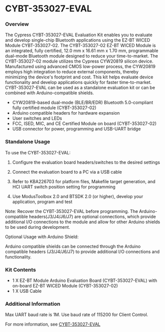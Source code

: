 # CYBT-353027-EVAL

### Overview

The Cypress CYBT-353027-EVAL Evaluation Kit enables you to evaluate and develop single-chip Bluetooth applications using the EZ-BT WICED Module CYBT-353027-02. The CYBT-353027-02 EZ-BT WICED Module is an integrated, fully certified, 12.0 mm x 16.61 mm x 1.70 mm, programmable dual-mode Bluetooth module designed to reduce your time-to-market. The CYBT-353027-02 module utilizes the Cypress CYW20819 silicon device.  Manufactured using advanced CMOS low-power process, the CYW20819 employs high integration to reduce external components, thereby minimizing the device's footprint and cost. This kit helps evaluate device functionality and develop applications quickly for faster time-to-market. CYBT-353027-EVAL can be used as a standalone evaluation kit or can be combined with Arduino-compatible shields.

* CYW20819-based dual-mode (BLE/BR/EDR) Bluetooth 5.0-compliant fully certified module (CYBT-353027-02)
* Arduino compatible headers for hardware expansion
* User switches and LEDs
* FCC, ISED, MIC, and CE Certified Module on board (CYBT-353027-02)
* USB connector for power, programming and USB-UART bridge

### Standalone Usage

To use the CYBT-353027-EVAL:

1) Configure the evaluation board headers/switches to the desired settings

2) Connect the evaluation board to a PC via a USB cable

3) Refer to KBA226703 for platform files, Makefile target generation, and HCI UART switch position setting for programming

4) Use ModusToolbox 2.0 and BTSDK 2.0 (or higher), develop your application, program and test

Note: Recover the CYBT-353027-EVAL before programming. The Arduino-compatible headers(J3/J4/J6/J7) are optional connections, which provide additional I/O connections to the module and allow for other Arduino shields to be used during development.

Optional Usage with Arduino Shield:

Arduino compatible shields can be connected through the Arduino compatible headers (J3/J4/J6/J7) to provide additional I/O connections and functionality.

### Kit Contents

* 1 X EZ-BT Module Arduino Evaluation Board (CYBT-353027-EVAL) with on-board EZ-BT WICED Module (CYBT-353027-02)
* 1 X USB Cable

### Additional Information

Max UART baud rate is 1M. Use baud rate of 115200 for Client Control.

For more information, see [CYBT-353027-EVAL](http://www.cypress.com/CYBT-353027-EVAL)
